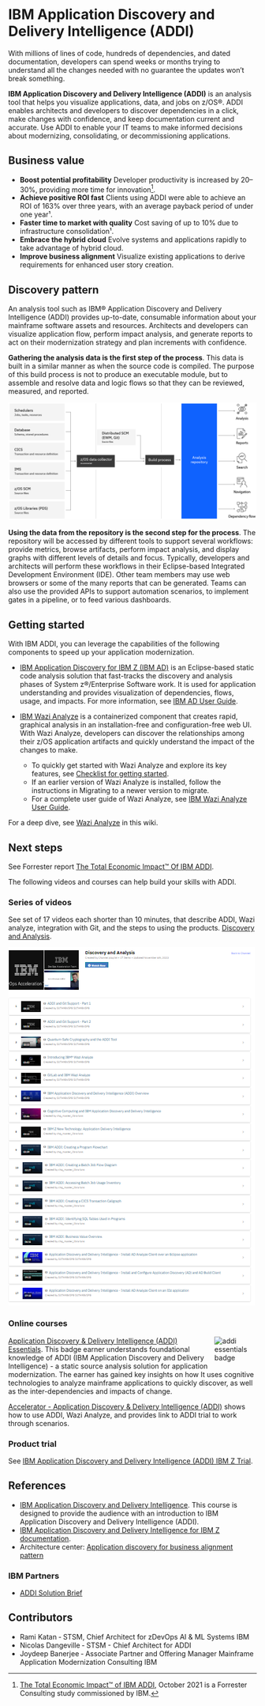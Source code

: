 # IBM Application Discovery and Delivery Intelligence (ADDI)

With millions of lines of code, hundreds of dependencies, and dated documentation, developers can spend weeks or months trying to understand all the changes needed with no guarantee the updates won’t break something.

**IBM Application Discovery and Delivery Intelligence (ADDI)** is an analysis tool that helps you visualize applications, data, and jobs on z/OS®. ADDI enables architects and developers to discover dependencies in a click, make changes with confidence, and keep documentation current and accurate. Use ADDI to enable your IT teams to make informed decisions about modernizing, consolidating, or decommissioning applications.

## Business value

- **Boost potential profitability**
Developer productivity is increased by 20–30%, providing more time for innovation[^1].
- **Achieve positive ROI fast**
Clients using ADDI were able to achieve an ROI of 163% over three years, with an average payback period of under one year¹.
- **Faster time to market with quality**
Cost saving of up to 10% due to infrastructure consolidation¹.
- **Embrace the hybrid cloud**
Evolve systems and applications rapidly to take advantage of hybrid cloud.
- **Improve business alignment**
Visualize existing applications to derive requirements for enhanced user story creation.

## Discovery pattern

An analysis tool such as IBM® Application Discovery and Delivery Intelligence (ADDI) provides up-to-date, consumable information about your mainframe software assets and resources. Architects and developers can visualize application flow, perform impact analysis, and generate reports to act on their modernization strategy and plan increments with confidence.

**Gathering the analysis data is the first step of the process**. This data is built in a similar manner as when the source code is compiled. The purpose of this build process is not to produce an executable module, but to assemble and resolve data and logic flows so that they can be reviewed, measured, and reported.

[![Discovery pattern](./media/z-application-discovery-pattern1.png)](https://www.ibm.com/cloud/architecture/architectures/z-application-discovery-pattern)

**Using the data from the repository is the second step for the process**. The repository will be accessed by different tools to support several workflows: provide metrics, browse artifacts, perform impact analysis, and display graphs with different levels of details and focus. Typically, developers and architects will perform these workflows in their Eclipse-based Integrated Development Environment (IDE). Other team members may use web browsers or some of the many reports that can be generated. Teams can also use the provided APIs to support automation scenarios, to implement gates in a pipeline, or to feed various dashboards.

## Getting started

With IBM ADDI, you can leverage the capabilities of the following components to speed up your application modernization.

- [IBM Application Discovery for IBM Z (IBM AD)](https://www.ibm.com/docs/en/addi/6.1.2?topic=getting-started#getting_started__get_started_ad__title__1) is an Eclipse-based static code analysis solution that fast-tracks the discovery and analysis phases of System z®/Enterprise Software work. It is used for application understanding and provides visualization of dependencies, flows, usage, and impacts. For more information, see [IBM AD User Guide](https://www.ibm.com/docs/en/addi/6.1.2?topic=ad-user-guide).
- [IBM Wazi Analyze](https://www.ibm.com/docs/en/addi/6.1.2?topic=getting-started#getting_started__wazi_analyze__title__1) is a containerized component that creates rapid, graphical analysis in an installation-free and configuration-free web UI. With Wazi Analyze, developers can discover the relationships among their z/OS application artifacts and quickly understand the impact of the changes to make. 

    - To quickly get started with Wazi Analyze and explore its key features, see [Checklist for getting started](https://www.ibm.com/docs/en/SSRR9Q_6.1.2/com.ibm.wazi.analyze.doc/topics/get_started.html).
    - If an earlier version of Wazi Analyze is installed, follow the instructions in Migrating to a newer version to migrate.
    - For a complete user guide of Wazi Analyze, see [IBM Wazi Analyze User Guide](https://www.ibm.com/docs/en/addi/6.1.2?topic=wazi-analyze-user-guide).

For a deep dive, see [Wazi Analyze](./analyze.md) in this wiki.

## Next steps

See Forrester report [The Total Economic Impact™ Of IBM ADDI](https://www.ibm.com/downloads/cas/XJQYLRVG).

The following videos and courses can help build your skills with ADDI.

### Series of videos

See set of 17 videos each shorter than 10 minutes, that describe ADDI, Wazi analyze, integration with Git, and the steps to using the products. [Discovery and Analysis](https://mediacenter.ibm.com/playlist/details/1_g0oviokq/categoryId/189147203).

[![addi](./media/addi-videos.png)](https://mediacenter.ibm.com/playlist/details/1_g0oviokq/categoryId/189147203)

### Online courses

<img style="float: right; width: 17%; padding: 0px 0px 1% 1%"  alt="addi essentials badge" src="../media/addi-essentials.png" />

[Application Discovery & Delivery Intelligence (ADDI) Essentials](https://learn.ibm.com/course/view.php?id=7680). This badge earner understands foundational knowledge of ADDI (IBM Application Discovery and Delivery Intelligence) - a static source analysis solution for application modernization. The earner has gained key insights on how It uses cognitive technologies to analyze mainframe applications to quickly discover, as well as the inter-dependencies and impacts of change.

[Accelerator - Application Discovery & Delivery Intelligence (ADDI)](https://community.ibm.com/community/user/ibmz-and-linuxone/groups/community-home/librarydocuments/viewdocument?DocumentKey=4cb329ed-1515-45f1-8ec3-9c72df457ced) shows how to use ADDI, Wazi Analyze, and provides link to ADDI trial to work through scenarios.

### Product trial

See [IBM Application Discovery and Delivery Intelligence (ADDI) IBM Z Trial](https://early-access.ibm.com/software/support/trial/cst/welcomepage.wss?siteId=924&tabId=2188&w=1).

## References

- [IBM Application Discovery and Delivery Intelligence](https://www.ibm.com/products/app-discovery-and-delivery-intelligence). This course is designed to provide the audience with an introduction to IBM Application Discovery and Delivery Intelligence (ADDI).
- [IBM Application Discovery and Delivery Intelligence for IBM Z documentation](https://www.ibm.com/docs/en/addi).
- Architecture center: [Application discovery for business alignment pattern](https://www.ibm.com/cloud/architecture/architectures/z-application-discovery-pattern)

### IBM Partners

- [ADDI Solution Brief](https://ibm.seismic.com/Link/Content/DCB79QfdDF2948TH729dgWpB2q8d)

## Contributors

- Rami Katan &dash; STSM, Chief Architect for zDevOps AI & ML Systems IBM
- Nicolas Dangeville &dash; STSM - Chief Architect for ADDI
- Joydeep Banerjee &dash; Associate Partner and Offering Manager Mainframe Application Modernization Consulting IBM


[^1]:
    [The Total Economic Impact™ of IBM ADDI](https://www.ibm.com/account/reg/signup?formid=urx-51352), October 2021 is a Forrester Consulting study commissioned by IBM.